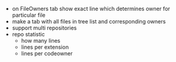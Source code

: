 - on FileOwners tab show exact line which determines owner for particular file
- make a tab with all files in tree list and corresponding owners
- support multi repositories
- repo statistic
  - how many lines
  - lines per extension
  - lines per codeowner
